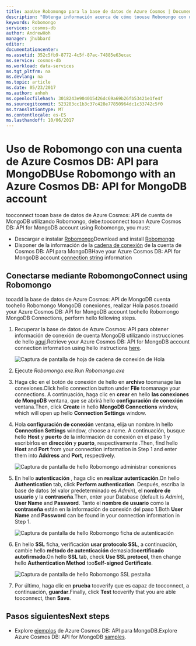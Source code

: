 ```yaml
---
title: aaaUse Robomongo para la base de datos de Azure Cosmos | Documentos de Microsoft
description: "Obtenga información acerca de cómo toouse Robomongo con una base de datos de Azure Cosmos: API de MongoDB cuenta"
keywords: Robomongo
services: cosmos-db
author: AndrewHoh
manager: jhubbard
editor: 
documentationcenter: 
ms.assetid: 352c5fb9-8772-4c5f-87ac-74885e63ecac
ms.service: cosmos-db
ms.workload: data-services
ms.tgt_pltfrm: na
ms.devlang: na
ms.topic: article
ms.date: 05/23/2017
ms.author: anhoh
ms.openlocfilehash: 3018243e904015426dc69a69b26fb53421e1fe4f
ms.sourcegitcommit: 523283cc1b3c37c428e77850964dc1c33742c5f0
ms.translationtype: MT
ms.contentlocale: es-ES
ms.lasthandoff: 10/06/2017
---
```

# <a name="use-robomongo-with-an-azure-cosmos-db-api-for-mongodb-account"></a><span data-ttu-id="94381-104">Uso de Robomongo con una cuenta de Azure Cosmos DB: API para MongoDB</span><span class="sxs-lookup"><span data-stu-id="94381-104">Use Robomongo with an Azure Cosmos DB: API for MongoDB account</span></span>
<span data-ttu-id="94381-105">tooconnect tooan base de datos de Azure Cosmos: API de cuenta de MongoDB utilizando Robomongo, debe:</span><span class="sxs-lookup"><span data-stu-id="94381-105">tooconnect tooan Azure Cosmos DB: API for MongoDB account using Robomongo, you must:</span></span>

* <span data-ttu-id="94381-106">Descargar e instalar [Robomongo](https://robomongo.org/)</span><span class="sxs-lookup"><span data-stu-id="94381-106">Download and install [Robomongo](https://robomongo.org/)</span></span>
* <span data-ttu-id="94381-107">Disponer de la información de la [cadena de conexión](connect-mongodb-account.md) de la cuenta de Cosmos DB: API para MongoDB</span><span class="sxs-lookup"><span data-stu-id="94381-107">Have your Azure Cosmos DB: API for MongoDB account [connection string](connect-mongodb-account.md) information</span></span>

## <a name="connect-using-robomongo"></a><span data-ttu-id="94381-108">Conectarse mediante Robomongo</span><span class="sxs-lookup"><span data-stu-id="94381-108">Connect using Robomongo</span></span>
<span data-ttu-id="94381-109">tooadd la base de datos de Azure Cosmos: API de MongoDB cuenta toohello Robomongo MongoDB conexiones, realizar Hola pasos.</span><span class="sxs-lookup"><span data-stu-id="94381-109">tooadd your Azure Cosmos DB: API for MongoDB account toohello Robomongo MongoDB Connections, perform hello following steps.</span></span>

1. <span data-ttu-id="94381-110">Recuperar la base de datos de Azure Cosmos: API para obtener información de conexión de cuenta MongoDB utilizando instrucciones de hello [aquí](connect-mongodb-account.md).</span><span class="sxs-lookup"><span data-stu-id="94381-110">Retrieve your Azure Cosmos DB: API for MongoDB account connection information using hello instructions [here](connect-mongodb-account.md).</span></span>

    ![Captura de pantalla de hoja de cadena de conexión de Hola](./media/mongodb-robomongo/connectionstringblade.png)
2. <span data-ttu-id="94381-112">Ejecute *Robomongo.exe*.</span><span class="sxs-lookup"><span data-stu-id="94381-112">Run *Robomongo.exe*</span></span>

3. <span data-ttu-id="94381-113">Haga clic en el botón de conexión de hello en **archivo** toomanage las conexiones.</span><span class="sxs-lookup"><span data-stu-id="94381-113">Click hello connection button under **File** toomanage your connections.</span></span> <span data-ttu-id="94381-114">A continuación, haga clic en **crear** en hello **las conexiones de MongoDB** ventana, que se abrirá hello **configuración de conexión** ventana.</span><span class="sxs-lookup"><span data-stu-id="94381-114">Then, click **Create** in hello **MongoDB Connections** window, which will open up hello **Connection Settings** window.</span></span>

4. <span data-ttu-id="94381-115">Hola **configuración de conexión** ventana, elija un nombre.</span><span class="sxs-lookup"><span data-stu-id="94381-115">In hello **Connection Settings** window, choose a name.</span></span> <span data-ttu-id="94381-116">A continuación, busque hello **Host** y **puerto** de la información de conexión en el paso 1 y escribirlos en **dirección** y **puerto**, respectivamente .</span><span class="sxs-lookup"><span data-stu-id="94381-116">Then, find hello **Host** and **Port** from your connection information in Step 1 and enter them into **Address** and **Port**, respectively.</span></span>

    ![Captura de pantalla de hello Robomongo administrar conexiones](./media/mongodb-robomongo/manageconnections.png)
5. <span data-ttu-id="94381-118">En hello **autenticación** , haga clic en **realizar autenticación**.</span><span class="sxs-lookup"><span data-stu-id="94381-118">On hello **Authentication** tab, click **Perform authentication**.</span></span> <span data-ttu-id="94381-119">Después, escriba la base de datos (el valor predeterminado es *Admin*), el **nombre de usuario** y la **contraseña**.</span><span class="sxs-lookup"><span data-stu-id="94381-119">Then, enter your Database (default is *Admin*), **User Name** and **Password**.</span></span>
<span data-ttu-id="94381-120">Tanto el **nombre de usuario** como la **contraseña** están en la información de conexión del paso 1.</span><span class="sxs-lookup"><span data-stu-id="94381-120">Both **User Name** and **Password** can be found in your connection information in Step 1.</span></span>

    ![Captura de pantalla de hello Robomongo ficha de autenticación](./media/mongodb-robomongo/authentication.png)
6. <span data-ttu-id="94381-122">En hello **SSL** ficha, verificación **usar protocolo SSL**, a continuación, cambie hello **método de autenticación** demasiado**certificado autofirmado**.</span><span class="sxs-lookup"><span data-stu-id="94381-122">On hello **SSL** tab, check **Use SSL protocol**, then change hello **Authentication Method** too**Self-signed Certificate**.</span></span>

    ![Captura de pantalla de hello Robomongo SSL pestaña](./media/mongodb-robomongo/SSL.png)
7. <span data-ttu-id="94381-124">Por último, haga clic en **prueba** tooverify que es capaz de tooconnect, a continuación, **guardar**.</span><span class="sxs-lookup"><span data-stu-id="94381-124">Finally, click **Test** tooverify that you are able tooconnect, then **Save**.</span></span>

## <a name="next-steps"></a><span data-ttu-id="94381-125">Pasos siguientes</span><span class="sxs-lookup"><span data-stu-id="94381-125">Next steps</span></span>
* <span data-ttu-id="94381-126">Explore [ejemplos](mongodb-samples.md) de Azure Cosmos DB: API para MongoDB.</span><span class="sxs-lookup"><span data-stu-id="94381-126">Explore Azure Cosmos DB: API for MongoDB [samples](mongodb-samples.md).</span></span>
